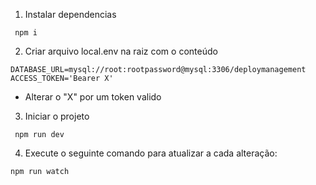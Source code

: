 1. Instalar dependencias
```
 npm i
```
2. Criar arquivo local.env na raiz com o conteúdo
```
DATABASE_URL=mysql://root:rootpassword@mysql:3306/deploymanagement
ACCESS_TOKEN='Bearer X'
  ```
  - Alterar o "X" por um token valido
3. Iniciar o projeto
```
 npm run dev
```

4. Execute o seguinte comando para atualizar a cada alteração: 
```
npm run watch
```